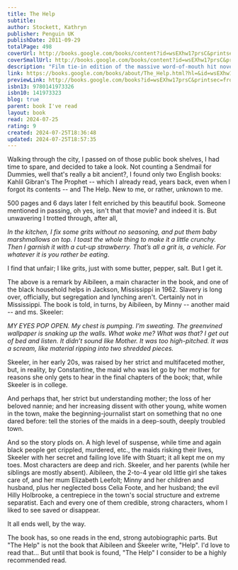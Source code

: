 ```yaml
---
title: The Help
subtitle: 
author: Stockett, Kathryn
publisher: Penguin UK
publishDate: 2011-09-29
totalPage: 498
coverUrl: http://books.google.com/books/content?id=wsEXhw17prsC&printsec=frontcover&img=1&zoom=1&edge=curl&source=gbs_api
coverSmallUrl: http://books.google.com/books/content?id=wsEXhw17prsC&printsec=frontcover&img=1&zoom=5&edge=curl&source=gbs_api
description: "Film tie-in edition of the massive word-of-mouth hit novel, first published by Fig Tree in 2009 - to accompany the major new film starring Sissy Spacek, Allison Janney, Bryce Dallas Howard and Emma Stone. Enter a vanished and unjust world: Jackson, Mississippi, 1962. Where black maids raise white children, but aren't trusted not to steal the silver... There's Aibileen, raising her seventeenth white child and nursing the hurt caused by her own son's tragic death; Minny, whose cooking is nearly as sassy as her tongue; and white Miss Skeeter, home from College, who wants to know why her beloved maid has disappeared. Skeeter, Aibileen and Minny. No one would believe they'd be friends; fewer still would tolerate it. But as each woman finds the courage to cross boundaries, they come to depend and rely upon one another. Each is in search of a truth. And together they have an extraordinary story to tell... The other side of Gone with the Wind - and just as unputdownable Sunday Times A big, warm girlfriend of a book The Times Harper Lee's classic novel To Kill a Mockingbird has changed lives. Its direct descendent The Help has the same potential...an astonishing feat of accomplishment Daily Express"
link: https://books.google.com/books/about/The_Help.html?hl=&id=wsEXhw17prsC
previewLink: http://books.google.com/books?id=wsEXhw17prsC&printsec=frontcover&dq=the+help&hl=&as_pt=BOOKS&cd=8&source=gbs_api
isbn13: 9780141973326
isbn10: 141973323
blog: true
parent: book I've read
layout: book
read: 2024-07-25
rating: 9
created: 2024-07-25T18:36:48
updated: 2024-07-25T18:57:35
---
```

  
Walking through the city, I passed on of those public book shelves, I had time to spare, and decided to take a look. Not counting a Sendmail for Dummies, well that's really a bit ancient?, I found only two English books: Kahlil Gibran's The Prophet -- which I already read, years back, even when I forgot its contents -- and The Help. New to me, or rather, unknown to me.  
  
500 pages and 6 days later I felt enriched by this beautiful book. Someone mentioned in passing, oh yes, isn't that that movie? and indeed it is. But unwavering I trotted through, after all,  
  
_In the kitchen, I fix some grits without no seasoning, and put them baby marshmallows on top. I toast the whole thing to make it a little crunchy. Then I garnish it with a cut-up strawberry. That’s all a grit is, a vehicle. For whatever it is you rather be eating._  
  
I find that unfair; I like grits, just with some butter, pepper, salt. But I get it.  
  
The above is a remark by Aibileen, a main character in the book, and one of the black household helps in Jackson, Mississippi in 1962. Slavery is long over, officially, but segregation and lynching aren't. Certainly not in Mississippi. The book is told, in turns, by Aibileen, by Minny -- another maid -- and ms. Skeeler:  
  
_MY EYES POP OPEN. My chest is pumping. I’m sweating. The greenvined wallpaper is snaking up the walls. What woke me? What was that? I get out of bed and listen. It didn’t sound like Mother. It was too high-pitched. It was a scream, like material ripping into two shredded pieces._  
  
Skeeler, in her early 20s, was raised by her strict and multifaceted mother, but, in reality, by Constantine, the maid who was let go by her mother for reasons she only gets to hear in the final chapters of the book; that, while Skeeler is in college.  
  
And perhaps that, her strict but understanding mother; the loss of her beloved nannie; and her increasing dissent with other young, white women in the town, make the beginning-journalist start on something that no one dared before: tell the stories of the maids in a deep-south, deeply troubled town.  
  
And so the story plods on. A high level of suspense, while time and again black people get crippled, murdered, etc., the maids risking their lives, Skeeler with her secret and failing love life with Stuart; it all kept me on my toes. Most characters are deep and rich. Skeeler, and her parents (while her siblings are mostly absent). Aibileen, the 2-to-4 year old little girl she takes care of, and her mum Elizabeth Leefolt; Minny and her children and husband, plus her neglected boss Celia Foote, and her husband; the evil Hilly Holbrooke, a centrepiece in the town's social structure and extreme separatist. Each and every one of them credible, strong characters, whom I liked to see saved or disappear.  
  
It all ends well,  by the way.    
  
The book has, so one reads in the end, strong autobiographic parts.  But "The Help" is not the book that Aibileen and Skeeler write, "Help".  I'd love to read that...  But until that book is found, "The Help" I consider to be a highly recommended read.